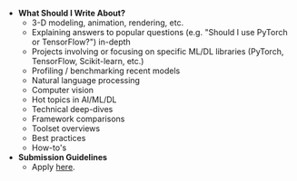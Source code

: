   - **What Should I Write About?**
    - 3-D modeling, animation, rendering, etc.
    - Explaining answers to popular questions (e.g. "Should I use PyTorch or TensorFlow?") in-depth
    - Projects involving or focusing on specific ML/DL libraries (PyTorch, TensorFlow, Scikit-learn, etc.)
    - Profiling / benchmarking recent models
    - Natural language processing
    - Computer vision
    - Hot topics in AI/ML/DL
    - Technical deep-dives
    - Framework comparisons
    - Toolset overviews
    - Best practices
    - How-to's
  - **Submission Guidelines**
    - Apply [here](https://forms.gle/39xhcNrMWZo1BqGS8).